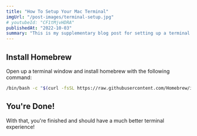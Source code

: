 ```yaml
---
title: "How To Setup Your Mac Terminal"
imgUrl: "/post-images/terminal-setup.jpg"
# youtubeId: "CF1tMjvHDRA"
publishedAt: "2022-10-03"
summary: "This is my supplementary blog post for setting up a terminal window on mac with Oh-My-Zsh and Powerlevel10k. You can use this along with the youtube video to follow along!"
---
```


## Install Homebrew

Open up a terminal window and install homebrew with the following command:

```bash
/bin/bash -c "$(curl -fsSL https://raw.githubusercontent.com/Homebrew/install/HEAD/install.sh)"
```

## You're Done!

With that, you're finished and should have a much better terminal experience!
